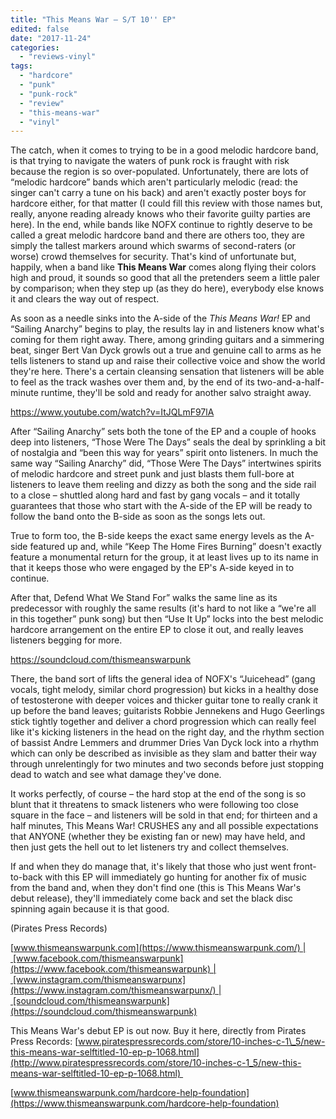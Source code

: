```yaml
---
title: "This Means War – S/T 10'' EP"
edited: false
date: "2017-11-24"
categories:
  - "reviews-vinyl"
tags:
  - "hardcore"
  - "punk"
  - "punk-rock"
  - "review"
  - "this-means-war"
  - "vinyl"
---
```


The catch, when it comes to trying to be in a good melodic hardcore band, is that trying to navigate the waters of punk rock is fraught with risk because the region is so over-populated. Unfortunately, there are lots of “melodic hardcore” bands which aren't particularly melodic (read: the singer can't carry a tune on his back) and aren't exactly poster boys for hardcore either, for that matter (I could fill this review with those names but, really, anyone reading already knows who their favorite guilty parties are here). In the end, while bands like NOFX continue to rightly deserve to be called a great melodic hardcore band and there are others too, they are simply the tallest markers around which swarms of second-raters (or worse) crowd themselves for security. That's kind of unfortunate but, happily, when a band like **This Means War** comes along flying their colors high and proud, it sounds so good that all the pretenders seem a little paler by comparison; when they step up (as they do here), everybody else knows it and clears the way out of respect.

As soon as a needle sinks into the A-side of the _This Means War!_ EP and “Sailing Anarchy” begins to play, the results lay in and listeners know what's coming for them right away. There, among grinding guitars and a simmering beat, singer Bert Van Dyck growls out a true and genuine call to arms as he tells listeners to stand up and raise their collective voice and show the world they're here. There's a certain cleansing sensation that listeners will be able to feel as the track washes over them and, by the end of its two-and-a-half-minute runtime, they'll be sold and ready for another salvo straight away.

https://www.youtube.com/watch?v=ItJQLmF97lA

After “Sailing Anarchy” sets both the tone of the EP and a couple of hooks deep into listeners, “Those Were The Days” seals the deal by sprinkling a bit of nostalgia and “been this way for years” spirit onto listeners. In much the same way “Sailing Anarchy” did, “Those Were The Days” intertwines spirits of melodic hardcore and street punk and just blasts them full-bore at listeners to leave them reeling and dizzy as both the song and the side rail to a close – shuttled along hard and fast by gang vocals – and it totally guarantees that those who start with the A-side of the EP will be ready to follow the band onto the B-side as soon as the songs lets out.

True to form too, the B-side keeps the exact same energy levels as the A-side featured up and, while “Keep The Home Fires Burning” doesn't exactly feature a monumental return for the group, it at least lives up to its name in that it keeps those who were engaged by the EP's A-side keyed in to continue.

After that, Defend What We Stand For” walks the same line as its predecessor with roughly the same results (it's hard to not like a “we're all in this together” punk song) but then “Use It Up” locks into the best melodic hardcore arrangement on the entire EP to close it out, and really leaves listeners begging for more.

https://soundcloud.com/thismeanswarpunk

There, the band sort of lifts the general idea of NOFX's “Juicehead” (gang vocals, tight melody, similar chord progression) but kicks in a healthy dose of testosterone with deeper voices and thicker guitar tone to really crank it up before the band leaves; guitarists Robbie Jennekens and Hugo Geerlings stick tightly together and deliver a chord progression which can really feel like it's kicking listeners in the head on the right day, and the rhythm section of bassist Andre Lemmers and drummer Dries Van Dyck lock into a rhythm which can only be described as invisible as they slam and batter their way through unrelentingly for two minutes and two seconds before just stopping dead to watch and see what damage they've done.

It works perfectly, of course – the hard stop at the end of the song is so blunt that it threatens to smack listeners who were following too close square in the face – and listeners will be sold in that end; for thirteen and a half minutes, This Means War! CRUSHES any and all possible expectations that ANYONE (whether they be existing fan or new) may have held, and then just gets the hell out to let listeners try and collect themselves.

If and when they do manage that, it's likely that those who just went front-to-back with this EP will immediately go hunting for another fix of music from the band and, when they don't find one (this is This Means War's debut release), they'll immediately come back and set the black disc spinning again because it is that good.

(Pirates Press Records)

[www.thismeanswarpunk.com](https://www.thismeanswarpunk.com/) | [www.facebook.com/thismeanswarpunk](https://www.facebook.com/thismeanswarpunk) | [www.instagram.com/thismeanswarpunx](https://www.instagram.com/thismeanswarpunx/) | [soundcloud.com/thismeanswarpunk](https://soundcloud.com/thismeanswarpunk)

This Means War's debut EP is out now. Buy it here, directly from Pirates Press Records: [www.piratespressrecords.com/store/10-inches-c-1\_5/new-this-means-war-selftitled-10-ep-p-1068.html](http://www.piratespressrecords.com/store/10-inches-c-1_5/new-this-means-war-selftitled-10-ep-p-1068.html) 

[www.thismeanswarpunk.com/hardcore-help-foundation](https://www.thismeanswarpunk.com/hardcore-help-foundation)
